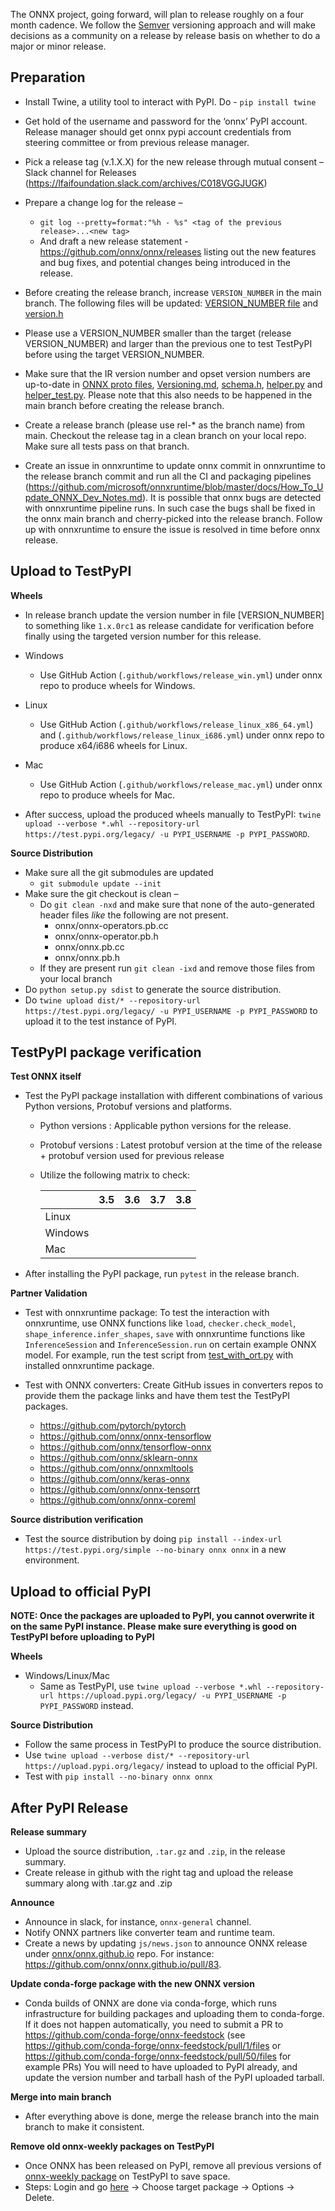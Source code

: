 <!--- SPDX-License-Identifier: Apache-2.0 -->

The ONNX project, going forward, will plan to release roughly on a four month cadence. We follow the [Semver](https://semver.org/) versioning approach and will make decisions as a community on a release by release basis on whether to do a major or minor release.

## Preparation

* Install Twine, a utility tool to interact with PyPI. Do  - ``pip install twine``
* Get hold of the username and password for the ‘onnx’ PyPI account. Release manager should get onnx pypi account credentials from steering committee or from previous release manager.
* Pick a release tag (v.1.X.X) for the new release through mutual consent – Slack channel for Releases (https://lfaifoundation.slack.com/archives/C018VGGJUGK)
* Prepare a change log for the release –
    * ``git log --pretty=format:"%h - %s" <tag of the previous release>...<new tag>``
    * And draft a new release statement - https://github.com/onnx/onnx/releases listing out the new features and bug fixes, and potential changes being introduced in the release.
* Before creating the release branch, increase `VERSION_NUMBER` in the main branch. The following files will be updated: [VERSION_NUMBER file](/VERSION_NUMBER) and
[version.h](/onnx/common/version.h)

* Please use a VERSION_NUMBER smaller than the target (release VERSION_NUMBER) and larger than the previous one to test TestPyPI before using the target VERSION_NUMBER. 

* Make sure that the IR version number and opset version numbers are up-to-date in
[ONNX proto files](/onnx/onnx.in.proto),
[Versioning.md](Versioning.md),
[schema.h](/onnx/defs/schema.h),
[helper.py](/onnx/helper.py) and [helper_test.py](/onnx/test/helper_test.py). Please note that this also needs to be happened in the main branch before creating the release branch.

* Create a release branch (please use rel-* as the branch name) from main. Checkout the release tag in a clean branch on your local repo. Make sure all tests pass on that branch.
* Create an issue in onnxruntime to update onnx commit in onnxruntime to the release branch commit and run all the CI and packaging pipelines (https://github.com/microsoft/onnxruntime/blob/master/docs/How_To_Update_ONNX_Dev_Notes.md). It is possible that onnx bugs are detected with onnxruntime pipeline runs. In such case the bugs shall be fixed in the onnx main branch and cherry-picked into the release branch. Follow up with onnxruntime to ensure the issue is resolved in time before onnx release.

## Upload to TestPyPI
**Wheels**
* In release branch update the version number in file [VERSION_NUMBER] to something like `1.x.0rc1` as release candidate for verification before finally using the targeted version number for this release.
* Windows
  * Use GitHub Action (`.github/workflows/release_win.yml`) under onnx repo to produce wheels for Windows.

* Linux
  * Use GitHub Action (`.github/workflows/release_linux_x86_64.yml`) and (`.github/workflows/release_linux_i686.yml`) under onnx repo to produce x64/i686 wheels for Linux.

* Mac
  * Use GitHub Action (`.github/workflows/release_mac.yml`) under onnx repo to produce wheels for Mac.

* After success, upload the produced wheels manually to TestPyPI: `twine upload --verbose *.whl --repository-url https://test.pypi.org/legacy/ -u PYPI_USERNAME -p PYPI_PASSWORD`.


**Source Distribution**
* Make sure all the git submodules are updated
    * ``git submodule update --init``
* Make sure the git checkout is clean –
    * Do ``git clean -nxd`` and make sure that none of the auto-generated header files *like* the following are not present.
        * onnx/onnx-operators.pb.cc
        * onnx/onnx-operator.pb.h
        * onnx/onnx.pb.cc
        * onnx/onnx.pb.h
    * If they are present run ``git clean -ixd`` and remove those files from your local branch
* Do ``python setup.py sdist`` to generate the source distribution.
* Do ``twine upload dist/* --repository-url https://test.pypi.org/legacy/ -u PYPI_USERNAME -p PYPI_PASSWORD`` to upload it to the test instance of PyPI.

## TestPyPI package verification
**Test ONNX itself**
* Test the PyPI package installation with different combinations of various Python versions, Protobuf versions and platforms.
  * Python versions : Applicable python versions for the release.
  * Protobuf versions : Latest protobuf version at the time of the release + protobuf version used for previous release
  * Utilize the following matrix to check:

    |   | 3.5 | 3.6 | 3.7 | 3.8 |
    -- | -- | -- | -- | -- |
    Linux |   |   |   |   |
    Windows |   |   |   |   |
    Mac |   |   |   |   |


* After installing the PyPI package, run `pytest` in the release branch.

**Partner Validation**

 * Test with onnxruntime package: To test the interaction with onnxruntime, use ONNX functions like `load`, `checker.check_model`, `shape_inference.infer_shapes`, `save` with onnxruntime functions like `InferenceSession` and `InferenceSession.run` on certain example ONNX model. For example, run the test script from [test_with_ort.py](/onnx/test/test_with_ort.py) with installed onnxruntime package.

 * Test with ONNX converters: Create GitHub issues in converters repos to provide them the package links and have them test the TestPyPI packages.
   * https://github.com/pytorch/pytorch
   * https://github.com/onnx/onnx-tensorflow
   * https://github.com/onnx/tensorflow-onnx
   * https://github.com/onnx/sklearn-onnx
   * https://github.com/onnx/onnxmltools
   * https://github.com/onnx/keras-onnx
   * https://github.com/onnx/onnx-tensorrt
   * https://github.com/onnx/onnx-coreml


**Source distribution verification**
* Test the source distribution by doing ``pip install --index-url https://test.pypi.org/simple --no-binary onnx onnx`` in a new environment.

## Upload to official PyPI
**NOTE: Once the packages are uploaded to PyPI, you cannot overwrite it on the same PyPI instance. Please make sure everything is good on TestPyPI before uploading to PyPI**

**Wheels**
* Windows/Linux/Mac
  * Same as TestPyPI, use `twine upload --verbose *.whl --repository-url https://upload.pypi.org/legacy/ -u PYPI_USERNAME -p PYPI_PASSWORD` instead.

**Source Distribution**
* Follow the same process in TestPyPI to produce the source distribution.
* Use ``twine upload --verbose dist/* --repository-url https://upload.pypi.org/legacy/`` instead to upload to the official PyPI.
* Test with ``pip install --no-binary onnx onnx``

## After PyPI Release

**Release summary**
* Upload the source distribution, `.tar.gz` and `.zip`, in the release summary.
* Create release in github with the right tag and upload the release summary along with .tar.gz and .zip

**Announce**
* Announce in slack, for instance, `onnx-general` channel.
* Notify ONNX partners like converter team and runtime team.
* Create a news by updating `js/news.json` to announce ONNX release under [onnx/onnx.github.io](https://github.com/onnx/onnx.github.io) repo. For instance: https://github.com/onnx/onnx.github.io/pull/83.

**Update conda-forge package with the new ONNX version**
* Conda builds of ONNX are done via conda-forge, which runs infrastructure for building packages and uploading them to conda-forge. If it does not happen automatically, you need to submit a PR to https://github.com/conda-forge/onnx-feedstock (see https://github.com/conda-forge/onnx-feedstock/pull/1/files or https://github.com/conda-forge/onnx-feedstock/pull/50/files for example PRs) You will need to have uploaded to PyPI already, and update the version number and tarball hash of the PyPI uploaded tarball.

**Merge into main branch**
* After everything above is done, merge the release branch into the main branch to make it consistent.

**Remove old onnx-weekly packages on TestPyPI**
* Once ONNX has been released on PyPI, remove all previous versions of [onnx-weekly package](https://test.pypi.org/project/onnx-weekly/#history) on TestPyPI to save space.
* Steps: Login and go [here](https://test.pypi.org/manage/project/onnx-weekly/releases/) -> Choose target package -> Options -> Delete.
